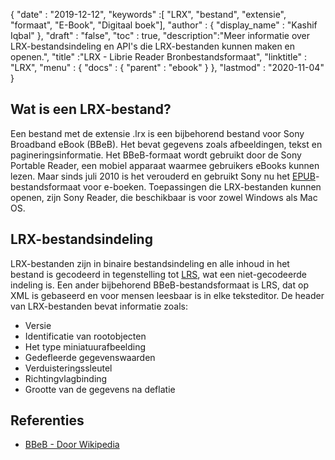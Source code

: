{
  "date" : "2019-12-12",
  "keywords" :[ "LRX", "bestand", "extensie", "formaat", "E-Book", "Digitaal boek"],
  "author" : {
    "display_name" : "Kashif Iqbal"
},
  "draft" : "false",
  "toc" : true,
  "description":"Meer informatie over LRX-bestandsindeling en API's die LRX-bestanden kunnen maken en openen.",
  "title" :"LRX - Librie Reader Bronbestandsformaat",
  "linktitle" : "LRX",
  "menu" : {
    "docs" : {
      "parent" : "ebook"
}
},
  "lastmod" : "2020-11-04"
}

## Wat is een LRX-bestand?

Een bestand met de extensie .lrx is een bijbehorend bestand voor Sony Broadband eBook (BBeB). Het bevat gegevens zoals afbeeldingen, tekst en pagineringsinformatie. Het BBeB-formaat wordt gebruikt door de Sony Portable Reader, een mobiel apparaat waarmee gebruikers eBooks kunnen lezen. Maar sinds juli 2010 is het verouderd en gebruikt Sony nu het [EPUB](/nl/ebook/epub/)-bestandsformaat voor e-boeken. Toepassingen die LRX-bestanden kunnen openen, zijn Sony Reader, die beschikbaar is voor zowel Windows als Mac OS.

## LRX-bestandsindeling

LRX-bestanden zijn in binaire bestandsindeling en alle inhoud in het bestand is gecodeerd in tegenstelling tot [LRS](/nl/ebook/lrs/), wat een niet-gecodeerde indeling is. Een ander bijbehorend BBeB-bestandsformaat is LRS, dat op XML is gebaseerd en voor mensen leesbaar is in elke teksteditor. De header van LRX-bestanden bevat informatie zoals:

* Versie
* Identificatie van rootobjecten
* Het type miniatuurafbeelding
* Gedefleerde gegevenswaarden
* Verduisteringssleutel
* Richtingvlagbinding
* Grootte van de gegevens na deflatie

## Referenties

* [BBeB - Door Wikipedia](https://en.wikipedia.org/wiki/BBeB)

